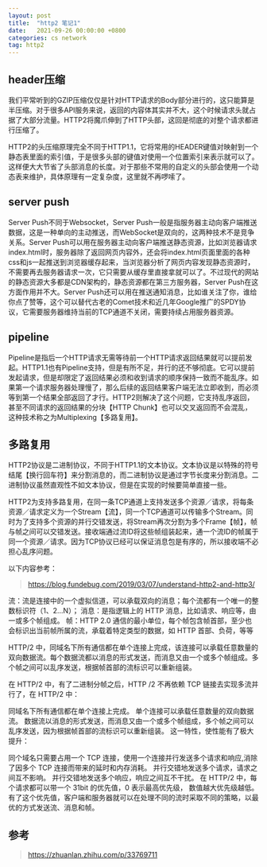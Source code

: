 ```yaml
---
layout: post
title:  "http2 笔记1"
date:   2021-09-26 00:00:00 +0800
categories: cs network
tag: http2
---
```


## header压缩

我们平常听到的GZIP压缩仅仅是针对HTTP请求的Body部分进行的，这只能算是半压缩。对于很多API服务来说，返回的内容体其实并不大，这个时候请求头就占据了大部分流量。HTTP2将魔爪伸到了HTTP头部，这回是彻底的对整个请求都进行压缩了。

HTTP2的头压缩原理完全不同于HTTP1.1，它将常用的HEADER键值对映射到一个静态表里面的索引值，于是很多头部的键值对使用一个位置索引来表示就可以了。这样便大大节省了头部消息的长度。对于那些不常用的自定义的头部会使用一个动态表来维护，具体原理有一定复杂度，这里就不再啰嗦了。

## server push

Server Push不同于Websocket，Server Push一般是指服务器主动向客户端推送数据，这是一种单向的主动推送，而WebSocket是双向的，这两种技术不是竞争关系。Server Push可以用在服务器主动向客户端推送静态资源，比如浏览器请求index.html时，服务器除了返回网页内容外，还会将index.html页面里面的各种css和js一起推送到浏览器缓存起来，当浏览器分析了网页内容发现静态资源时，不需要再去服务器请求一次，它只需要从缓存里直接拿就可以了。不过现代的网站的静态资源大多都是CDN架构的，静态资源都在第三方服务器，Server Push在这方面作用并不大。Server Push还可以用在推送通知消息，比如谁关注了你，谁给你点了赞等，这个可以替代古老的Comet技术和近几年Google推广的SPDY协议，它需要服务器维持当前的TCP通道不关闭，需要持续占用服务器资源。

## pipeline

Pipeline是指后一个HTTP请求无需等待前一个HTTP请求返回结果就可以提前发起。HTTP1.1也有Pipeline支持，但是有所不足，并行的还不够彻底。它可以提前发起请求，但是却限定了返回结果必须和收到请求的顺序保持一致而不能乱序。如果第一个请求服务器处理慢了，那么后续的返回结果客户端无法立即收到，而必须等到第一个结果全部返回了才行。HTTP2则解决了这个问题，它支持乱序返回，甚至不同请求的返回结果的分块【HTTP Chunk】也可以交叉返回而不会混乱，这种技术称之为Multiplexing【多路复用】。


## 多路复用

HTTP2协议是二进制协议，不同于HTTP1.1的文本协议。文本协议是以特殊的符号结尾【换行回车符】来分割消息的，而二进制协议是通过字节长度来分割消息。二进制协议虽然直观性不如文本协议，但是在实现的时候要简单直接一些。

HTTP2为支持多路复用，在同一条TCP通道上支持发送多个资源／请求，将每条资源／请求定义为一个Stream【流】，同一个TCP通道可以传输多个Stream。同时为了支持多个资源的并行交错发送，将Stream再次分割为多个Frame【帧】，帧与帧之间可以交错发送。接收端通过流ID将这些帧组装起来，通一个流ID的帧属于同一个资源／请求。因为TCP协议已经可以保证消息包是有序的，所以接收端不必担心乱序问题。

以下内容参考：
> https://blog.fundebug.com/2019/03/07/understand-http2-and-http3/

流：流是连接中的一个虚拟信道，可以承载双向的消息；每个流都有一个唯一的整数标识符（1、2…N）；
消息：是指逻辑上的 HTTP 消息，比如请求、响应等，由一或多个帧组成。
帧：HTTP 2.0 通信的最小单位，每个帧包含帧首部，至少也会标识出当前帧所属的流，承载着特定类型的数据，如 HTTP 首部、负荷，等等

HTTP/2 中，同域名下所有通信都在单个连接上完成，该连接可以承载任意数量的双向数据流。每个数据流都以消息的形式发送，而消息又由一个或多个帧组成。多个帧之间可以乱序发送，根据帧首部的流标识可以重新组装。

在 HTTP/2 中，有了二进制分帧之后，HTTP /2 不再依赖 TCP 链接去实现多流并行了，在 HTTP/2 中：

同域名下所有通信都在单个连接上完成。
单个连接可以承载任意数量的双向数据流。
数据流以消息的形式发送，而消息又由一个或多个帧组成，多个帧之间可以乱序发送，因为根据帧首部的流标识可以重新组装。
这一特性，使性能有了极大提升：

同个域名只需要占用一个 TCP 连接，使用一个连接并行发送多个请求和响应,消除了因多个 TCP 连接而带来的延时和内存消耗。
并行交错地发送多个请求，请求之间互不影响。
并行交错地发送多个响应，响应之间互不干扰。
在 HTTP/2 中，每个请求都可以带一个 31bit 的优先值，0 表示最高优先级， 数值越大优先级越低。有了这个优先值，客户端和服务器就可以在处理不同的流时采取不同的策略，以最优的方式发送流、消息和帧。

## 参考

> https://zhuanlan.zhihu.com/p/33769711
